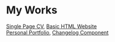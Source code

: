 <h1> My Works </h1>

<a href="https://roadmap.sh/projects/single-page-cv">Single Page CV</a>,
<a href="https://roadmap.sh/projects/basic-html-website">Basic HTML Website</a> <br>
<a href="https://roadmap.sh/projects/portfolio-website">Personal Portfolio</a>,
<a href="https://roadmap.sh/projects/changelog-component">Changelog Component</a>
